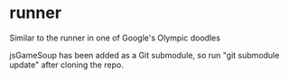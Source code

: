 runner
======

Similar to the runner in one of Google's Olympic doodles

jsGameSoup has been added as a Git submodule, so run "git submodule update" after cloning the repo.